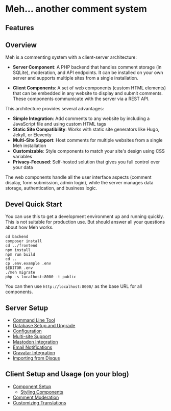 # Meh... another comment system

## Features



## Overview

Meh is a commenting system with a client-server architecture:

- **Server Component**: A PHP backend that handles comment storage (in SQLite), moderation, and API endpoints. It can be installed on your own server and supports multiple sites from a single installation.

- **Client Components**: A set of web components (custom HTML elements) that can be embedded in any website to display and submit comments. These components communicate with the server via a REST API.

This architecture provides several advantages:

- **Simple Integration**: Add comments to any website by including a JavaScript file and using custom HTML tags
- **Static Site Compatibility**: Works with static site generators like Hugo, Jekyll, or Eleventy
- **Multi-Site Support**: Host comments for multiple websites from a single Meh installation
- **Customizable**: Style components to match your site's design using CSS variables
- **Privacy-Focused**: Self-hosted solution that gives you full control over your data

The web components handle all the user interface aspects (comment display, form submission, admin login), while the server manages data storage, authentication, and business logic.

## Devel Quick Start

You can use this to get a development environment up and running quickly. This is not suitable for production use. But should answer all your questions about how Meh works.

    cd backend
    composer install
    cd ../frontend
    npm install
    npm run build
    cd ..
    cp .env.example .env
    $EDITOR .env
    ./meh migrate
    php -s localhost:8000 -t public

You can then use `http://localhost:8000/` as the base URL for all components.

## Server Setup


* [Command Line Tool](doc/cli.md)
* [Database Setup and Upgrade](doc/migrate.md) 
* [Configuration](doc/config.md)
* [Multi-site Support](doc/multisite.md)
* [Mastodon Integration](doc/mastodon.md)
* [Email Notifications](doc/smtp.md)
* [Gravatar Integration](doc/gravatar.md)
* [Importing from Disqus](doc/disqus.md)


## Client Setup and Usage (on your blog)

* [Component Setup](doc/components.md)
  * [Styling Components](doc/styling.md)
* [Comment Moderation](doc/moderation.md)
* [Customizing Translations](doc/translations.md)

